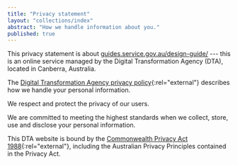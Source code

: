 ```yaml
---
title: "Privacy statement"
layout: "collections/index"
abstract: "How we handle information about you."
published: true
---
```


This privacy statement is about [guides.service.gov.au/design-guide/](http://guides.service.gov.au/design-guide/) --- this is an online service managed by the Digital Transformation Agency (DTA), located in Canberra, Australia.

The [Digital Transformation Agency privacy policy](https://www.dta.gov.au/privacy-statement/){:rel="external"} describes how we handle your personal information.

We respect and protect the privacy of our users.

We are committed to meeting the highest standards when we collect, store, use and disclose your personal information.

This DTA website is bound by the [Commonwealth Privacy Act 1988](https://www.legislation.gov.au/Series/C2004A03712){:rel="external"}, including the Australian Privacy Principles contained in the Privacy Act.
